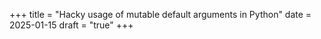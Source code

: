 +++
title = "Hacky usage of mutable default arguments in Python"
date = 2025-01-15
draft = "true"
+++

<intro para about I always used to wonder what we can do with it>
<interview example that I used to ask that to test this knowledge>
<quote from intermediate python book about violation in mutable default argument>
<quote another reference from python reference in internet>
<blabber bit OOP and state>
<How we can replicate that state behaviour with partials>
<Talk about your problem of logging>
<Solution that I created with partials and mutable default args for capturing logs on series of LLM calls>
<Disclaimer that this is not a recommended solution, just a thought process and quirky implementation>

